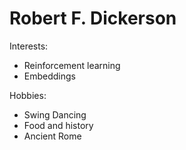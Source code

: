 # Robert F. Dickerson

Interests:
- Reinforcement learning
- Embeddings

Hobbies:
- Swing Dancing
- Food and history
- Ancient Rome


